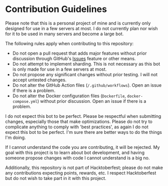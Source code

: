 # Contribution Guidelines
Please note that this is a personal project of mine and is currently only designed for use in a few servers at most. I do not currently plan nor wish for it to be used in many servers and become a large bot.

The following rules apply when contributing to this repository:
- Do not open a pull request that adds major features without prior discussion through GitHub's [Issues](https://github.com/FloatingMilkshake/MechanicalMilkshake/issues) feature or other means. 
- Do not attempt to implement sharding. This is not necessary as this bot is only made for use in a few servers at most. 
- Do not propose any significant changes without prior testing. I will not accept untested changes.
- Do not alter the GitHub Action files (`/.github/workflows`). Open an issue if there is a problem.
- Do not alter the Docker configuration files (`Dockerfile`, `docker-compose.yml`) without prior discussion. Open an issue if there is a problem.

I do not expect this bot to be perfect. Please be respectful when submitting changes, especially those that make optimizations. Please do not try to complicate anything to comply with 'best practices', as again I do not expect this bot to be perfect. I'm sure there are better ways to do the things I'm doing.

If I cannot understand the code you are contributing, it will be rejected. My goal with this project is to learn about bot development, and having someone propose changes with code I cannot understand is a big no.

Additionally, this repository is not part of Hacktoberfest; please do not make any contributions expecting points, rewards, etc. I respect Hacktoberfest but do not wish to take part in it with this project.
